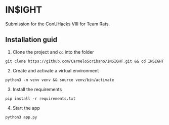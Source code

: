 # IN$IGHT
Submission for the ConUHacks VIII for Team Rats.

## Installation guid

1. Clone the project and `cd` into the folder

`git clone https://github.com/CarmeloScribano/INSIGHT.git && cd INSIGHT`

2. Create and activate a virtual environment

`python3 -m venv venv && source venv/bin/activate`


3. Install the requirements

`pip install -r requirements.txt`


4. Start the app

`python3 app.py`

